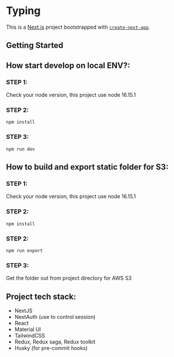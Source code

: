 # Typing
This is a [Next.js](https://nextjs.org/) project bootstrapped with [`create-next-app`](https://github.com/vercel/next.js/tree/canary/packages/create-next-app).

## Getting Started

## How start develop on local ENV?:

### STEP 1:
Check your node version, this project use node 16.15.1

### STEP 2:
`npm install`

### STEP 3:
`npm run dev`

## How to build and export static folder for S3:

### STEP 1:
Check your node version, this project use node 16.15.1

### STEP 2:
`npm install`

### STEP 2:
`npm run export`

### STEP 3:
Get the folder out from project directory for AWS S3

## Project tech stack:
* NextJS
* NextAuth (use to control session)
* React
* Material UI
* TailwindCSS
* Redux, Redux saga, Redux toolkit
* Husky (for pre-commit hooks)